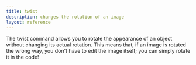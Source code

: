 ```yaml
---
title: twist
description: changes the rotation of an image
layout: reference
---
```


The twist command allows you to rotate the appearance of an object without changing its actual rotation. This means that, if an image is rotated the wrong way, you don't have to edit the image itself; you can simply rotate it in the code! 

<script type="figure" width=100 height=300>
ht()
speed Infinity
enterprise = new Sprite
enterprise.wear 'http://i.imgur.com/MNynqth.png'
enterprise.scale .25
enterprise.twist 90
</script>
